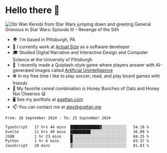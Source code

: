 <!--
**GameDog9988/GameDog9988** is a ✨ _special_ ✨ repository because its `README.md` (this file) appears on your GitHub profile.

Here are some ideas to get you started:

- 🔭 I’m currently working on ...
- 🌱 I’m currently learning ...
- 👯 I’m looking to collaborate on ...
- 🤔 I’m looking for help with ...
- 💬 Ask me about ...
- 📫 How to reach me: ...
- 😄 Pronouns: ...
- ⚡ Fun fact: ...
-->



Hello there 👋
==================================

![Obi Wan Kenobi from Star Wars jumping down and greeting General Grievous in Star Wars: Episode III – Revenge of the Sith](https://github.com/agrattan0820/agrattan0820/assets/51346343/689e56eb-29be-46a5-a079-28ea727b5f7e)


- 🌍  I'm based in Pittsburgh, PA
- 🔭  I currently work at [Actual Size](https://actualsize.com/) as a software developer
- 🎓  Studied Digital Narrative and Interactive Design and Computer Science at the University of Pittsburgh
- 👾  I recently made a Quiplash-style game where players answer with AI-generated images called [Artificial Unintelligence](https://github.com/agrattan0820/artificial-unintelligence)
- ⚽  In my free time I like to play soccer, read, and play board games with friends
- 🥣  My favorite cereal combination is Honey Bunches of Oats and Honey Nut Cheerios 😋
- 🖥️  See my portfolio at [agattan.com](http://agrattan.com/)
- 📫  You can contact me at [alex@grattan.me](mailto:alex@grattan.me)

<!--START_SECTION:waka-->

```txt
From: 18 September 2024 - To: 25 September 2024

TypeScript   17 hrs 44 mins  █████████████▓░░░░░░░░░░░   54.18 %
Svelte       11 hrs 49 mins  █████████░░░░░░░░░░░░░░░░   36.09 %
JSON         1 hr 23 mins    █░░░░░░░░░░░░░░░░░░░░░░░░   04.25 %
Python       1 hr 6 mins     █░░░░░░░░░░░░░░░░░░░░░░░░   03.37 %
JavaScript   20 mins         ▒░░░░░░░░░░░░░░░░░░░░░░░░   01.03 %
```

<!--END_SECTION:waka-->

